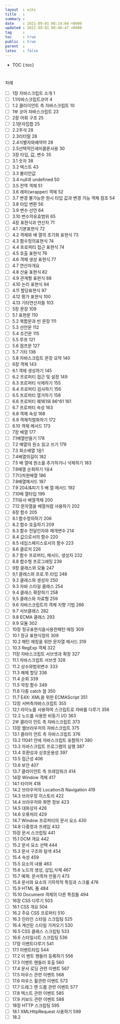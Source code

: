 ```yaml
---
layout  : wiki
title   : 
summary : 
date    : 2021-09-01 00:14:04 +0900
updated : 2021-09-01 00:46:47 +0900
tag     : 
toc     : true
public  : true
parent  : 
latex   : false
---
```

* TOC
{:toc}

# 

차례
* [ ] 1장	자바스크립트 소개	1
* [ ] 	1.1자바스크립트코어	4
* [ ] 	1.2 클라이언트 측 자바스크립트	10
* [ ] 	1부 코어 자바스크립트	23
* [ ] 2장 어휘 구조	25
* [ ] 	2.1문자집합	25
* [ ] 	2.2주석	28
* [ ] 	2.3리터럴	28
* [ ] 	2.4식별자와예약어	28
* [ ] 	2.5선택적인세미콜론사용	30
* [ ] 3장	타입, 값, 변수	35
* [ ] 3.1	숫자	38
* [ ] 	3.2	텍스트	43
* [ ] 	3.3	불리언값
* [ ] 	3.4	null과 undefined    50
* [ ] 	3.5	전역 객체	51
* [ ] 	3.6	래퍼(wrapper) 객체 52
* [ ] 	3.7	변경 불가능한 원시 타입 값과 변경 가능 객체 참조	54
* [ ] 	3.8	타입 변환   56
* [ ] 	3.9	변수 선언	64
* [ ] 	3.10	변수의유효범위	65
* [ ] 4장	표현식과 연산자	71
* [ ] 	4.1	기본표현식	72
* [ ] 	4.2	객체와 배 열의 초기화 표현식	73
* [ ] 	4.3	함수정의표현식	74
* [ ] 	4.4	프로퍼티 접근 표현식	74
* [ ] 	4.5	호출 표현식	76
* [ ] 	4.6	객체 생성 표현식	77
* [ ] 	4.7	연산자개요
* [ ] 	4.8	산술 표현식	82
* [ ] 	4.9	관계형 표현식	88
* [ ] 	4.10	논리 표현식	94
* [ ] 	4.11	할당표현식	97
* [ ] 	4.12	평가 표현식	100
* [ ] 	4.13	기타연산자들	103
* [ ] 5장	문장	109
* [ ] 	5.1	표현문	110
* [ ] 	5.2	복합문과 빈 문장	111
* [ ] 	5.3	선언문	112
* [ ] 	5.4	조건문	115
* [ ] 	5.5	루프	121
* [ ] 	5.6	점프문	127
* [ ] 	5.7	기타	136
* [ ] 	5.8	자바스크립트 문장 요약	140
* [ ] 6장	객체	143
* [ ] 	6.1 객체 생성하기	145
* [ ] 	6.2 프로퍼티 접근 및 설정	149
* [ ] 	6.3 프로퍼티 삭제하기	155
* [ ] 	6.4 프로퍼티 검사하기	156
* [ ] 	6.5 프로퍼티 열거하기	158
* [ ] 	6.6 프로퍼티 웨161와 86^61	161
* [ ] 	6.7 프로퍼티 속성	163
* [ ] 	6.8 객체 속성	168
* [ ] 	6.9 객체직렬화하기	172
* [ ] 	6.10 객체 메서드	173
* [ ] 7장 배열  177
* [ ] 	7.1배열만들기	178
* [ ] 	7.2 배열의 원소 읽고 쓰기	179
* [ ] 	7.3 회소배열	1응1
* [ ] 	7.4배열의길이	182
* [ ] 	7.5 배 열에 원소를 추가하거나 삭제하기	183
* [ ] 	7.6배열 순회하기	1유4
* [ ] 	7.7다차원배열	186
* [ ] 	7.8배열메서드	187
* [ ] 	7.9 204/&피기 5 배 열 메서드	192
* [ ] 	7.10배 열타입	199
* [ ] 	7.11유사 배열객체	200
* [ ] 	7.12 문자열을 배열처럼 사용하기	202
* [ ] 8장	함수	205
* [ ] 	8.1	함수정의하기	206
* [ ] 	8.2	함수 호출하기	209
* [ ] 	8.3	함수 전달인자와 매개변수	214
* [ ] 	8.4	값으로서의 함수	220
* [ ] 	8.5	네임스페이스로서의 함수	223
* [ ] 	8.6	클로저	226
* [ ] 	8.7	함수 프로퍼티, 메서드, 생성자	232
* [ ] 	8.8	함수형 프로그래밍	239
* [ ] 9장	클래스와 모듈	247
* [ ] 	9,1	클래스와 프로.투.타입	248
* [ ] 	9.2	클래스와 생성자	250
* [ ] 	9.3	자바 스타일 클래스	254
* [ ] 	9.4	클래스 확장하기	258
* [ ] 	9,5	클래스와 자료형	259
* [ ] 	9.6	자바스크립트의 객체 지향 기법	266
* [ ] 	9.7	서브클래스	282
* [ ] 	9.8	ECMA 클래스	293
* [ ] 	9.9	모듈	302
* [ ] 10장 정규표현식을사용한패턴 매칭	309
* [ ] 	10.1	정규 표현식정의	309
* [ ] 	10.2	패턴 매칭을 위한 문자열	메서드	319
* [ ] 	10.3	RegExp 객체 322
* [ ] 	11장	자바스크립트 서브셋과 확장	327
* [ ] 	11.1	자바스크립트 서브셋	328
* [ ] 	11.2	상수와범위변수	333
* [ ] 	11.3	해체 할당	336
* [ ] 	11.4	순회	339
* [ ] 	11.5	약칭 함수	349
* [ ] 	11.6	다중 catch 절	350
* [ ] 	11.7	E4X: XML을 위한 ECMAScript  351
* [ ] 12장 서버측자바스크립트	355
* [ ] 	12,1 라이노를 사용하여 스크립트로 자바를 다루기	356
* [ ] 	12.2	노드를 사용한 비동기 I/O	363
* [ ] 	2부 클라이 언트 측 자바스크립트	373
* [ ] 13장 웹브라우저의 자바스크립트	375
* [ ] 	13.1	클라이 언트 측 자바스크립트	376
* [ ] 	13.2	11041 안에 자바스크립트 포함하기	380
* [ ] 	13.3	자바스크립트 프로그램의 실행	387
* [ ] 	13.4	호환성과 상호운용성	397
* [ ] 	13.5	접근성	406
* [ ] 	13.6	보안	407
* [ ] 	13.7	클라이언트 측 프레임워크	414
* [ ] 14장 Window 객체	417
* [ ] 	14.1	타이머	418
* [ ] 	14.2	브라우저의 Location과 Navigation	419
* [ ] 	14.3	브라우징 히스토리	422
* [ ] 	14.4	브라우저와 화면 정보	423
* [ ] 	14.5	대화상자	426
* [ ] 	14.6	오류처리	429
* [ ] 	14.7	Window 프로퍼티의 문서 요소	430
* [ ] 	14.8	다중창과 프레임	432
* [ ] 15장 문서 스크립팅	441
* [ ] 	15.1 DCM 개요	442
* [ ] 	15.2 문서 요소 선택	444
* [ ] 	15.3	문서 구조와 탐색	454
* [ ] 	15.4	속성	459
* [ ] 	15.5	요소의 내용	463
* [ ] 	15.6 노드의	생성, 삽입,삭제	467
* [ ] 	15.7 예제:	문서목차 만들기	473
* [ ] 	15.8	문서와 요소의 기하학적 특징과 스크롤	476
* [ ] 	15.9 HTML 폼	484
* [ ] 	15.10	Document 객체의 다른 특징들	494
* [ ] 16장 CSS 다루기	503
* [ ] 	16.1 CSS 개요	504
* [ ] 	16.2	주요 CSS 프로퍼티	510
* [ ] 	16.3	인라인 스타일 스크립팅	525
* [ ] 	16.4	계산된 스타일 가져오기	530
* [ ] 	16.5	CSS 클래스 스크립팅	533
* [ ] 	16.6	스타일시트 스크립팅	536
* [ ] 17장 이벤트다루기	541
* [ ] 	17.1	이벤트타입	544
* [ ] 	17.2	이 벤트 핸들러 등록하기	556
* [ ] 	17.3	이벤트 핸들러 호출	560
* [ ] 	17.4	문서 로딩 관련 이벤트	567
* [ ] 	17.5	마우스 관련 이벤트	568
* [ ] 	17.6	마우스 휠관련 이벤트	573
* [ ] 	17.7	드래그 앤 드롭 관련 이벤트	577
* [ ] 	17.8	텍스트 관련 이벤트	585
* [ ] 	17.9	키보드 관련 이벤트	588
* [ ] 18장 HTTP 스크립팅	595
* [ ] 	18.1	XMLHttpRequest 사용하기	599
* [ ] 	18.2	<script> 요소를 사용한 HTTP :JSONP  622
* [ ] 	18.3	Server-Sent 이벤트를 활용한 Comet	625
* [ ] 19장	jQuery 라이브러 리	633
* [ ] 	19.1	jQuery의 기초	634
* [ ] 	19.2	jQuery에서 값 가져오고 지정하기	643
* [ ] 	19.3	문서 구조 변경	651
* [ ] 	19.4	jQuery로 이 벤트 다루기	655
* [ ] 	19.5	애니메이션 효과 주기	669
* [ ] 	19.6	jQuery를 이용한 Ajax	679
* [ ] 	19.7	유틸리티 함수	695
* [ ] 	19.8	jQuery 선택자와 선택 관련 메서드	699
* [ ] 	19.9	플러그인으로 jQuery 확장하기	709
* [ ] 	19.10	jQuery 라이브러리	713
* [ ] 20장	클라이언트 스토리지	715
* [ ] 	20.1	로컬 스토리지와 세션 스토리지	718
* [ ] 	20.2	쿠키	723
* [ ] 	20.3	영속적인 IE userData 731
* [ ] 	20.4	애플리케이션 스토리지와 오프라인 웹앱	733
* [ ] 21장 미디어와그래픽 스크립팅	747
* [ ] 	21.1	이미지 스크립팅	748
* [ ] 	21.2	오디오와 비디오 스크립팅	750
* [ ] 	21.3	SVG: Scalable Vector Graphics  758
* [ ] 	21.4	〈canvas〉그래픽	765
* [ ] 22장	HTML5 API 803
* [ ] 	22.1 Geolocation	805
* [ ] 	22.2  히스토리 관리	808
* [ ] 	22.3	교차 출처간 메시징	814
* [ ] 	22.4	웹 워커	818
* [ ] 	22.5	타입 배 열과 배 열 버퍼	827
* [ ] 	22.6	Blob	832
* [ ] 	22.7	파일 시스템 API 843
* [ ] 	22.8	클라이언트 측 데이터베이스	849
* [ ] 	22.9	웹 소켓	857
* [ ] 	3부 코어 측 자바스크립트	레퍼 런스	863
* [ ] 	4부 클라이 언트 측 자바스크립트 레퍼 런스	1015
* [ ] 	찾아보기	1191
